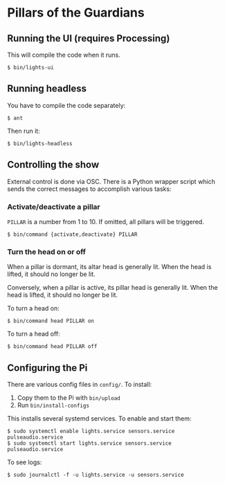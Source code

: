 # Pillars of the Guardians

## Running the UI (requires Processing)

This will compile the code when it runs.

    $ bin/lights-ui

## Running headless

You have to compile the code separately:

    $ ant

Then run it:

    $ bin/lights-headless

## Controlling the show

External control is done via OSC. There is a Python wrapper script which sends the correct messages to accomplish various tasks:

### Activate/deactivate a pillar

`PILLAR` is a number from 1 to 10. If omitted, all pillars will be triggered.

    $ bin/command {activate,deactivate} PILLAR

### Turn the head on or off

When a pillar is dormant, its altar head is generally lit. When the head is lifted, it should no longer be lit.

Conversely, when a pillar is active, its pillar head is generally lit. When the head is lifted, it should no longer be lit.

To turn a head on:

    $ bin/command head PILLAR on

To turn a head off:

    $ bin/command head PILLAR off

## Configuring the Pi

There are various config files in `config/`. To install:

1. Copy them to the Pi with `bin/upload`
2. Run `bin/install-configs`

This installs several systemd services. To enable and start them:

    $ sudo systemctl enable lights.service sensors.service pulseaudio.service
    $ sudo systemctl start lights.service sensors.service pulseaudio.service

To see logs:

    $ sudo journalctl -f -u lights.service -u sensors.service
